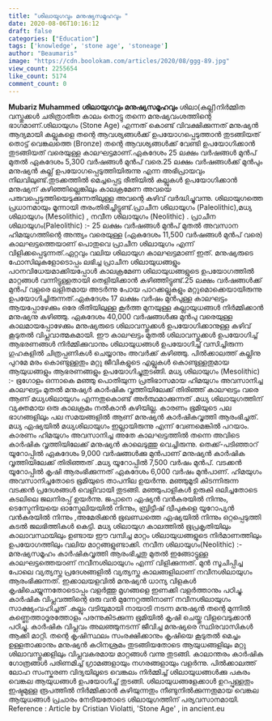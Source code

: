 ```yaml
---
title: "ശിലായുഗവും മനുഷ്യസമൂഹവും "
date: 2020-08-06T10:16:12
draft: false
categories: ["Education"]
tags: ['knowledge', 'stone age', 'stoneage']
author: "Beaumaris"
image: "https://cdn.boolokam.com/articles/2020/08/ggg-89.jpg"
view_count: 2255654
like_count: 5174
comment_count: 0
---
```


**[](http://13.126.68.249/mubariz-muhammed-post-stonage-and-human-society/284097/ggg-118)Mubariz Muhammed** **ശിലായുഗവും മനുഷ്യസമൂഹവും** ശിലാ(കല്ല്)നിർമ്മിത വസ്തുക്കൾ ചരിത്രാതീത കാലം തൊട്ടു തന്നെ മനുഷ്യവംശത്തിന്റെ ഭാഗമാണ്.ശിലായുഗം (Stone Age) എന്നത് കൊണ്ട് വിവക്ഷിക്കുന്നത് മനുഷ്യൻ ആദ്യമായി കല്ലുകളെ തന്റെ ആവശ്യങ്ങൾക്ക് ഉപയോഗപ്പെടുത്താൻ തുടങ്ങിയത് തൊട്ട് വെങ്കലത്തെ (Bronze) തന്റെ ആവശ്യങ്ങൾക്ക് വേണ്ടി ഉപയോഗിക്കാൻ തുടങ്ങിയത് വരെയുള്ള കാലഘട്ടമാണ്.ഏകദേശം 25 ലക്ഷം വർഷങ്ങൾ മുൻപ് മുതൽ ഏകദേശം 5,300 വർഷങ്ങൾ മുൻപ് വരെ.25 ലക്ഷം വർഷങ്ങൾക്ക് മുൻപും മനുഷ്യൻ കല്ല് ഉപയോഗപ്പെടുത്തിയിരുന്നു എന്ന അഭിപ്രായവും നിലവിലുണ്ട്.തുടക്കത്തിൽ മെച്ചപ്പെട്ട രീതിയിൽ കല്ലുകൾ ഉപയോഗിക്കാൻ മനുഷ്യന് കഴിഞ്ഞില്ലെങ്കിലും കാലക്രമേണ അവയെ പരുവപ്പെടുത്തിയെടുക്കുന്നതിലുള്ള അവന്റെ കഴിവ് വർദ്ധിച്ചുവന്നു. ശിലായുഗത്തെ പ്രധാനമായും മൂന്നായി തരംതിരിച്ചിട്ടുണ്ട്.പ്രാചീന ശിലായുഗം (Paleolithic),മധ്യ ശിലായുഗം (Mesolithic) , നവീന ശിലായുഗം (Neolithic) . പ്രാചീന ശിലായുഗം(Paleolithic) :- 25 ലക്ഷം വർഷങ്ങൾ മുൻപ് മുതൽ അവസാന ഹിമയുഗത്തിന്റെ അന്ത്യം വരെയുള്ള (ഏകദേശം 11,500 വർഷങ്ങൾ മുൻപ് വരെ) കാലഘട്ടത്തെയാണ് പൊതുവെ പ്രാചീന ശിലായുഗം എന്ന് വിളിക്കപ്പെടുന്നത്.ഏറ്റവും വലിയ ശിലായുഗ കാലഘട്ടമാണ് ഇത്. മനുഷ്യരുടെ ഫോസിലുകളോടൊപ്പം ലഭിച്ച പ്രാചീന ശിലായുധങ്ങളും പഠനവിധേയമാക്കിയപ്പോൾ കാലക്രമേണ ശിലായുധങ്ങളുടെ ഉപയോഗത്തിൽ മാറ്റങ്ങൾ വന്നിട്ടുള്ളതായി തെളിയിക്കാൻ കഴിഞ്ഞിട്ടുണ്ട്.25 ലക്ഷം വർഷങ്ങൾക്ക് മുൻപ് വളരെ ലളിതമായ അടർന്നു പോയ പാറക്കല്ലുകളും മറ്റുമൊക്കെയായിരുന്നു ഉപയോഗിച്ചിരുന്നത്.ഏകദേശം 17 ലക്ഷം വർഷം മുൻപുള്ള കാലഘട്ടം ആയപ്പോഴേക്കും ഒരേ രീതിയിലുള്ള കൂർത്ത മുനയുള്ള കല്ലായുധങ്ങൾ നിർമ്മിക്കാൻ മനുഷ്യനു കഴിഞ്ഞു. ഏകദേശം 40,000 വർഷങ്ങൾക്കു മുൻപു വരെയുള്ള കാലമായപ്പോഴേക്കും മനുഷ്യരുടെ ശിലാവസ്തുക്കൾ ഉപയോഗിക്കാനുള്ള കഴിവ് കൂടുതൽ വിപ്ലവാത്മകമായി. ഈ കാലഘട്ടം മുതൽ ശിലാവസ്തുക്കൾ ഉപയോഗിച്ച് ആഭരണങ്ങൾ നിർമ്മിക്കുവാനും ശിലായുധങ്ങൾ ഉപയോഗിച്ച് വസിച്ചിരുന്ന ഗുഹകളിൽ ചിത്രപ്പണികൾ ചെയ്യാനും അവർക്ക് കഴിഞ്ഞു. പിൽക്കാലത്ത് കല്ലിനു പുറമേ മരം കൊണ്ടുള്ളതും മറ്റു ജീവികളുടെ എല്ലുകൾ കൊണ്ടുള്ളതുമായ ആയുധങ്ങളും ആഭരണങ്ങളും ഉപയോഗിച്ചുതുടങ്ങി. മധ്യ ശിലായുഗം (Mesolithic) :- ഭൂഗോളം ഒന്നാകെ മഞ്ഞു പൊതിയുന്ന പ്രതിഭാസമായ ഹിമയുഗം അവസാനിച്ച കാലഘട്ടം മുതൽ മനുഷ്യർ കാർഷിക വൃത്തിയിലേക്ക് തിരിഞ്ഞ് കാലഘട്ടം വരെ ആണ് മധ്യശിലായുഗം എന്നതുകൊണ്ട് അർത്ഥമാക്കുന്നത് .മധ്യ ശിലായുഗത്തിന് വ്യക്തമായ ഒരു കാലക്രമം നൽകാൻ കഴിയില്ല. കാരണം ഭൂമിയുടെ പല ഭാഗങ്ങളിലും പല സമയങ്ങളിൽ ആണ് മനുഷ്യൻ കാർഷികവൃത്തി ആരംഭിച്ചത്. മധ്യ ഏഷ്യയിൽ മധ്യശിലായുഗം ഇല്ലായിരുന്നു എന്ന് വേണമെങ്കിൽ പറയാം. കാരണം ഹിമയുഗം അവസാനിച്ച അതേ കാലഘട്ടത്തിൽ തന്നെ അവിടെ കാർഷിക വൃത്തിയിലേക്ക് മനുഷ്യൻ കാലെടുത്തു വെച്ചിരുന്നു. തെക്ക്-പടിഞ്ഞാറ് യൂറോപ്പിൽ ഏകദേശം 9,000 വർഷങ്ങൾക്കു മുൻപാണ് മനുഷ്യൻ കാർഷിക വൃത്തിയിലേക്ക് തിരിഞ്ഞത് .മധ്യ യൂറോപ്പിൽ 7,500 വർഷം മുൻപ്. വടക്കൻ യൂറോപ്പിൽ കൃഷി ആരംഭിക്കുന്നത് ഏകദേശം 6,000 വർഷം മുൻപാണ്. ഹിമയുഗം അവസാനിച്ചതോടെ ഭൂമിയുടെ താപനില ഉയർന്നു. മഞ്ഞുമൂടി കിടന്നിരുന്ന വടക്കൻ പ്രദേശങ്ങൾ വെളിവായി തുടങ്ങി. മഞ്ഞുപാളികൾ ഉരുകി ഒലിച്ചതോടെ കടലിലെ ജലനിരപ്പ് ഉയർന്നു. ജപ്പാനെ ഏഷ്യൻ വൻകരയിൽ നിന്നും, ടെസ്മേനിയയെ ഓസ്ട്രേലിയയിൽ നിന്നും, ബ്രിട്ടീഷ് ദ്വീപുകളെ യൂറോപ്യൻ വൻകരയിൽ നിന്നും ,അമേരിക്കൻ ഭൂഖണ്ഡത്തെ ഏഷ്യയിൽ നിന്നും ഒറ്റപ്പെടുത്തി കടൽ ജലഭിത്തികൾ കെട്ടി. മധ്യ ശിലായുഗ കാലത്തിൽ ഭൂപ്രകൃതിയിലും കാലാവസ്ഥയിലും ഉണ്ടായ ഈ വമ്പിച്ച മാറ്റം ശിലായുധങ്ങളുടെ നിർമാണത്തിലും ഉപയോഗത്തിലും വലിയ മാറ്റങ്ങളുണ്ടാക്കി. നവീന ശിലായുഗം(Neolithic) :- മനുഷ്യസമൂഹം കാർഷികവൃത്തി ആരംഭിച്ചതു മുതൽ ഇങ്ങോട്ടുള്ള കാലഘട്ടത്തെയാണ് നവീനശിലായുഗം എന്ന് വിളിക്കുന്നത്. മുൻ സൂചിപ്പിച്ച പോലെ വ്യത്യസ്ത പ്രദേശങ്ങളിൽ വ്യത്യസ്ത കാലങ്ങളിലാണ് നവീനശിലായുഗം ആരംഭിക്കുന്നത്. ഇക്കാലയളവിൽ മനുഷ്യൻ ധാന്യ വിളകൾ കൃഷിചെയ്യുന്നതോടൊപ്പം വളർത്തു മൃഗങ്ങളെ ഇണക്കി വളർത്താനും പഠിച്ചു. കാർഷിക വിപ്ലവത്തിന്റെ ഒരു വൻ മുന്നേറ്റത്തിനാണ് നവീനശിലായുഗം സാക്ഷ്യംവഹിച്ചത് .കല്ലും വടിയുമായി നായാടി നടന്ന മനുഷ്യൻ തന്റെ മുന്നിൽ കണ്ണെത്താദൂരത്തോളം പരന്നുകിടക്കുന്ന ഭൂമിയിൽ കൃഷി ചെയ്തു വിളവെടുക്കാൻ പഠിച്ചു. കാർഷിക വിപ്ലവം അലഞ്ഞുനടന്ന് ജീവിച്ച മനുഷ്യരെ സ്ഥിരവാസികൾ ആക്കി മാറ്റി. തന്റെ കൃഷിസ്ഥലം സംരക്ഷിക്കാനും കൃഷിയെ കൂടുതൽ മെച്ചം ഉള്ളതാക്കാനും മനുഷ്യൻ കഠിനശ്രമം തുടങ്ങിയതോടെ ആയുധങ്ങളിലും മറ്റു ശിലാവസ്തുക്കളിലും വിപ്ലവകരമായ മാറ്റങ്ങൾ വന്നു തുടങ്ങി. കാലാന്തരം കാർഷിക ഗോത്രങ്ങൾ പരിണമിച്ച് ഗ്രാമങ്ങളായും നഗരങ്ങളായും വളർന്നു. പിൽക്കാലത്ത് ലോഹ സംസ്കരണ വിദ്യയിലൂടെ വെങ്കലം നിർമ്മിച്ച് ശിലായുധങ്ങൾക്കു പകരം വെങ്കല ആയുധങ്ങൾ ഉപയോഗിച്ച് തുടങ്ങി. ശിലായുധങ്ങളേക്കാൾ ഉറപ്പുള്ളതും ഇഷ്ടമുള്ള രൂപത്തിൽ നിർമ്മിക്കാൻ കഴിയുന്നതും നീണ്ടുനിൽക്കുന്നതുമായ വെങ്കല ആയുധങ്ങൾ പ്രചാരം നേടിയതോടെ ശിലായുഗത്തിന് പര്യവസാനമായി. Reference : Article by Cristian Violatti, 'Stone Age' , in ancient.eu
